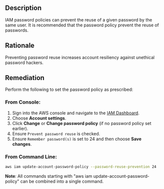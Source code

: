 ## Description

IAM password policies can prevent the reuse of a given password by the same user. It is recommended that the password policy prevent the reuse of passwords.

## Rationale

Preventing password reuse increases account resiliency against unethical password hackers.

## Remediation

Perform the following to set the password policy as prescribed:

### From Console:

1. Sign into the AWS console and navigate to the [IAM Dashboard](https://console.aws.amazon.com/iam/home#/home).
2. Choose **Account settings**.
3. Click **Change** or **Change password policy** (if no password policy set earlier).
4. Ensure `Prevent password reuse` is checked.
5. Ensure `Remember password(s)` is set to 24 and then choose **Save changes**.

### From Command Line:

```bash
aws iam update-account-password-policy --password-reuse-prevention 24
```

**Note**: All commands starting with "aws iam update-account-password-policy" can be combined into a single command.
